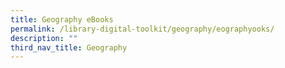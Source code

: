 ```yaml
---
title: Geography eBooks
permalink: /library-digital-toolkit/geography/eographyooks/
description: ""
third_nav_title: Geography
---
```

